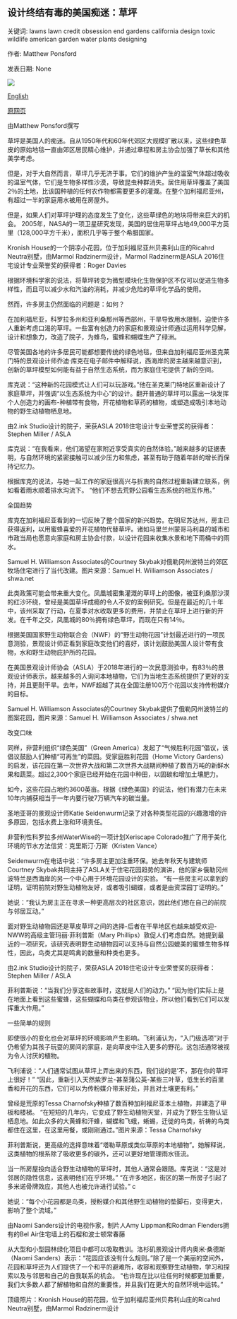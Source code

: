 ## 设计终结有毒的美国痴迷：草坪

关键词: lawns lawn credit obsession end gardens california design toxic wildlife american garden water plants designing

作者: Matthew Ponsford

发表日期: None

![](https://cdn.cnn.com/cnnnext/dam/assets/200319164629-kronish-house-3-super-tease.jpg)

[English](Designing%20an%20end%20to%20a%20toxic%20American%20obsession%3A%20The%20Lawn.md)

[原网页](https://edition.cnn.com/style/article/lawns-american-yard-us/index.html)

由Matthew Ponsford撰写

草坪是美国人的痴迷。自从1950年代和60年代郊区大规模扩散以来，这些绿色草皮的原始地毯一直由郊区居民精心维护，并通过章程和房主协会加强了草长和其他美学考虑。

但是，对于大自然而言，草坪几乎无济于事。它们的维护产生的温室气体超过吸收的温室气体，它们是生物多样性沙漠，导致昆虫种群消失。居住用草坪覆盖了美国2％的土地，比该国种植的任何农作物都需要更多的灌溉。在整个加利福尼亚州，有超过一半的家庭用水被用在房屋外。

但是，如果人们对草坪护理的态度发生了变化，这些草绿色的地块将带来巨大的机会。 2005年，NASA的一项卫星研究发现，美国的居住用草坪占地49,000平方英里（128,000平方千米），面积几乎等于整个希腊国家。

Kronish House的一个阴凉小花园，位于加利福尼亚州贝弗利山庄的Ricahrd Neutra别墅，由Marmol Radzinerm设计，Marmol Radzinerm是ASLA 2016住宅设计专业荣誉奖的获得者：Roger Davies

根据环境科学家的说法，将草坪转变为微型模块化生物保护区不仅可以促进生物多样性，而且可以减少水和汽油的消耗，并减少危险的草坪化学品的使用。

然而，许多房主仍然面临的问题是：如何？

在加利福尼亚，科罗拉多州和亚利桑那州等西部州，干旱导致用水限制，迫使许多人重新考虑口渴的草坪。一些富有创造力的家庭和景观设计师通过运用科学见解，设计和想象力，改造了院子，为蜂鸟，蜜蜂和蝴蝶生产了绿洲。

尽管美国各地的许多居民可能都想要传统的绿色地毯，但来自加利福尼亚州圣克莱门特的景观设计师乔迪·库克在电子邮件中解释说，西海岸的房主越来越意识到，创新的草坪模型如何能有益于自然生态系统，而为家庭住宅提供了新的空间。

库克说：“这种新的花园模式让人们可以玩游戏。”他在圣克莱门特地区重新设计了家庭草坪，并强调“以生态系统为中心”的设计。翻开普通的草坪可以露出一块发挥个人创造力的画布-种植带有食物，开花植物和草药的植物，或塑造成吸引本地动物的野生动植物栖息地。

由2.ink Studio设计的院子，荣获ASLA 2018住宅设计专业荣誉奖的获得者：Stephen Miller / ASLA

库克说：“在我看来，他们渴望在家附近享受真实的自然体验。”越来越多的证据表明，与自然环境的紧密接触可以减少压力和焦虑，甚至有助于随着年龄的增长而保持记忆力。

根据库克的说法，与她一起工作的家庭很高兴与折衷的自然过程重新建立联系，例如看着雨水顺着排水沟流下。 “他们不想去荒野公园看生态系统的相互作用。”

全国趋势

库克在加利福尼亚看到的一切反映了整个国家的新兴趋势。在明尼苏达州，房主已获得返利，以用蜜蜂喜爱的开花植物代替草坪。诸如马里兰州蒙哥马利县的城市和市政当局也愿意向家庭和房主协会付款，以设计花园来收集水景和地下雨桶中的雨水。

Samuel H. Williamson Associates的Courtney Skybak对俄勒冈州波特兰的郊区牧场住宅进行了当代改建。图片来源：Samuel H. Williamson Associates / shwa.net

此类政策可能会带来重大变化。凤凰城密集灌溉的草坪上的图像，被亚利桑那沙漠​​的红沙环绕，曾经是美国草坪成瘾的令人不安的案例研究。但是在最近的几十年中，该州采取了行动，在夏季对水收取更多的费用，并禁止在草坪上进行新的开发。在千年之交，凤凰城的80％拥有绿色草坪，而现在只有14％。

根据美国国家野生动物联合会（NWF）的“野生动物花园”计划最近进行的一项民意测验，景观设计师正看到家庭改变他们的喜好，该计划鼓励美国人设计带有食物，水和野生动物庇护所的花园。

在美国景观设计师协会（ASLA）于2018年进行的一次民意测验中，有83％的景观设计师表示，越来越多的人询问本地植物，它们为当地生态系统提供了更好的支持，并且更耐干旱。去年，NWF超越了其在全国注册100万个花园以支持传粉媒介的目标。

Samuel H. Williamson Associates的Courtney Skybak提供了俄勒冈州波特兰的图案花园，图片来源：Samuel H. Williamson Associates / shwa.net

改变口味

同样，非营利组织“绿色美国”（Green America）发起了“气候胜利花园”倡议，该倡议鼓励人们种植“可再生”的菜园。受家庭胜利花园（Home Victory Gardens）的启发，该花园在第一次世界大战和第二次世界大战期间种植了数百万吨的新鲜水果和蔬菜。超过2,300个家庭已经开始在花园中种田，以固碳和增加土壤肥力。

如今，这些花园占地约3600英亩。根据《绿色美国》的说法，他们有潜力在未来10年内捕获相当于一年内要行驶7万辆汽车的碳当量。

圣地亚哥的景观设计师Katie Seidenwurm记录了对各种类型花园的兴趣激增的许多原因，包括水费上涨和环境责任。

非营利性科罗拉多州WaterWise的一项计划Xeriscape Colorado推广了用于美化环境的节水方法信贷：克里斯汀·万斯（Kristen Vance）

Seidenwurm在电话中说：“许多房主更加注重环保。她去年秋天与建筑师Courtney Skybak共同主持了ASLA关于住宅花园趋势的演讲，他的家乡俄勒冈州波特兰是西海岸的另一个中心用于环境花园设计的实验。 “有一些房主可以拿到的证明，证明前院对野生动植物友好，或者吸引蝴蝶，或者是由资深园丁证明的。”

她说：“我认为房主正在寻求一种更高层次的社区意识，因此他们想在自己的前院与邻居互动。”

面对野生动植物园还是草皮草坪之间的选择-后者在干旱地区也越来越受欢迎-NWW的高级主管玛丽·菲利普斯（Mary Phillips）敦促人们考虑自然。她提到最近的一项研究，该研究表明野生动植物园可以支持与自然公园媲美的蜜蜂生物多样性，因此，鸟类尤其是鸣禽的数量和种类也更多。

由2.ink Studio设计的院子，荣获ASLA 2018住宅设计专业荣誉奖的获得者：Stephen Miller / ASLA

菲利普斯说：“当我们分享这些故事时，这就是人们的动力。” “因为他们实际上是在地面上看到这些蜜蜂，这些蝴蝶和鸟类在参观该物业，所以他们看到它们可以发挥重大作用。”

一些简单的规则

即使很小的变化也会对草坪的环境影响产生影响。飞利浦认为，“入门级选项”对于仍希望为其孩子玩耍的房间的家庭，是向草皮中注入更多的野花。这包括通常被视为令人讨厌的植物。

飞利浦说：“人们通常试图从草坪上弄出来的东西，我们说的是'不，那在你的草坪上很好！” “因此，重新引入天然紫罗兰-甚至蒲公英-某些三叶草，低生长的百里香和开花的东西，它们可以为传粉媒介带来好处，并且对土壤更有利。”

曾经是荒原的Tessa Charnofsky种植了数百种加利福尼亚本土植物，并建造了甲板和楼梯。 “在短短的几年内，它变成了野生动植物天堂，并成为了野生生物认证栖息地。如此众多的大黄蜂和汗蜂，蝴蝶和飞蛾，蜥蜴，迁徙的鸟类，祈祷的鸟类都住在这里，在这里用餐，或刚刚通过。”图片来源：Tessa Charnofsky

菲利普斯说，更高级的选择意味着“塔勒草原或类似草原的本地植物”。她解释说，这类植物的根系除了吸收更多的碳外，还可以更好地管理雨水径流。

当一所房屋投向适合野生动植物的草坪时，其他人通常会跟随。库克说：“这是对邻居的隐性信息，这表明他们在乎环境。” “在许多地区，街区的第一所房子引起了多米诺骨牌效应，其他人也被允许进行试验。” c

她说：“每个小花园都是鸟类，授粉媒介和其他野生动植物的垫脚石，变得更大，影响了整个流域。”

由Naomi Sanders设计的电视作家，制片人Amy Lippman和Rodman Flenders拥有的Bel Air住宅墙上的石榴和波士顿常春藤

从大型和小型园林绿化项目中都可以吸取教训。洛杉矶景观设计师内奥米·桑德斯（Naomi Sanders）表示：“花园应该没有什么规则。”除了是一个美丽的空间外，花园和草坪还为人们提供了一个和平的避难所，收容和观察野生动植物，学习和探索以及与邻居和自己的自我联系的机会。 “也许现在比以往任何时候都更加重要，我们大多数人都了解植物和自然的重要性，并且我们在更大的自然环境中运转。”

顶级照片：Kronish House的前花园，位于加利福尼亚州贝弗利山庄的Ricahrd Neutra别墅，由Marmol Radzinerm设计